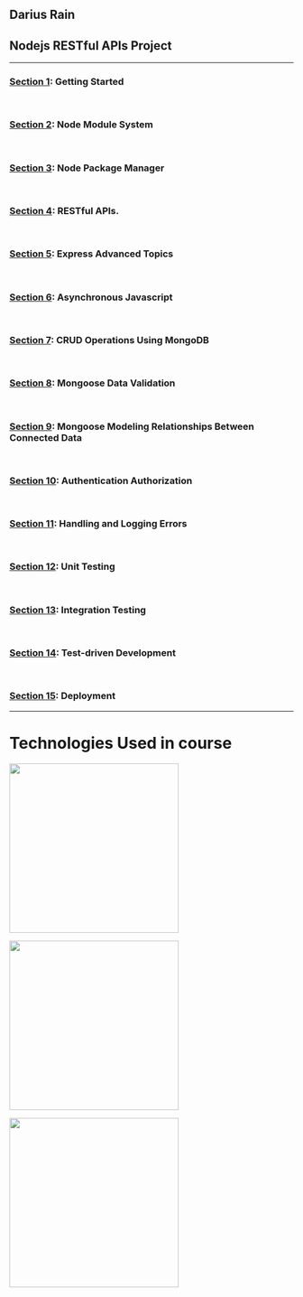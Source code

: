<h2>Darius Rain <h2>
<h2>Nodejs RESTful APIs Project</h2>
<hr>

<div>
  
  <h3><a href="#">Section 1</a>: Getting Started</h3>
  <br>
  <h3><a href="#">Section 2</a>: Node Module System</h3>
  <br>
  <h3><a href="#">Section 3</a>: Node Package Manager</h3>
  <br>
  <h3><a href="https://github.com/DariusRain/nodejs-course/tree/master/section-4-restful-api">Section 4</a>: RESTful APIs.</h3>
  <br>
  <h3><a href="https://github.com/DariusRain/nodejs-course/tree/master/section-5-asynchronous-javascript">Section 5</a>: Express Advanced Topics</h3>
  <br>
  <h3><a href="#">Section 6</a>: Asynchronous Javascript</h3>
  <br>
  <h3><a href="#">Section 7</a>: CRUD Operations Using MongoDB</h3>
  <br>
  <h3><a href="#">Section 8</a>: Mongoose Data Validation</h3>
  <br>
  <h3><a href="#">Section 9</a>: Mongoose Modeling Relationships Between Connected Data</h3>
  <br>
  <h3><a href="#">Section 10</a>: Authentication Authorization</h3>
  <br>
  <h3><a href="#">Section 11</a>: Handling and Logging Errors</h3>
  <br>
  <h3><a href="#">Section 12</a>: Unit Testing</h3>
  <br>
  <h3><a href="#">Section 13</a>: Integration Testing</h3>
  <br>
  <h3><a href="#">Section 14</a>: Test-driven Development</h3>
  <br>
  <h3><a href="#">Section 15</a>: Deployment</h3>

  

</div>
<hr>
<div height="300px">
<h1>Technologies Used in course</h2>
<a href="https://nodejs.org/en/"><img width="300px" height="300px" src="https://cdn.freebiesupply.com/logos/large/2x/nodejs-1-logo-png-transparent.png"></a><p></p>
<a href="https://www.npmjs.com/package/express"><img width="300px" height="300px" src="https://i.cloudup.com/zfY6lL7eFa-3000x3000.png"></a><p></p>
<a href="https://www.mongodb.com/"><img width="300px" height="300px" src="https://icons-for-free.com/iconfiles/png/512/development+logo+mongodb+programming+icon-1320184807578986595.png"></a><p></p>

</div>

